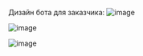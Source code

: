 Дизайн бота для заказчика:
![image](https://github.com/user-attachments/assets/4c091d9f-452c-430b-b915-aa259fde80a7)

![image](https://github.com/user-attachments/assets/6723323e-eb6a-4e71-b704-816e805fb91f)

![image](https://github.com/user-attachments/assets/80e6b5f0-2edc-4615-b779-b7d999e904fb)
